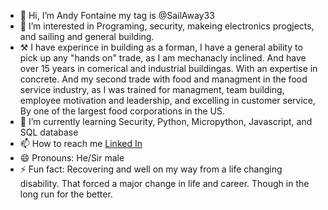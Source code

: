 - 👋 Hi, I’m Andy Fontaine my tag is @SailAway33
- 👀 I’m interested in Programing, security, makeing electronics progjects, and sailing and general building.
- ⚒️ I have experince in building as a forman, I have a general ability to pick up any "hands on" trade, as I am mechanacly inclined. And have over 15 years in comerical and industrial buildingas. With an expertise       in concrete. And my second trade with food and managment in the food service industry, as I was trained for managment, team building, employee motivation and leadership, and excelling in customer service, By        one of the largest food corporations in the US.    
- 🌱 I’m currently learning Security, Python, Micropython, Javascript, and SQL database
- 📫 How to reach me <a href="https://www.linkedin.com/in/andy-fontaine" target="_blank">Linked In</a>
- 😄 Pronouns: He/Sir male
- ⚡ Fun fact: Recovering and well on my way from a life changing disability. That forced a major change in life and career. Though in the long run for the better. 

<!---
SailAway33/SailAway33 is a ✨ special ✨ repository because its `README.md` (this file) appears on your GitHub profile.
You can click the Preview link to take a look at your changes.
--->
